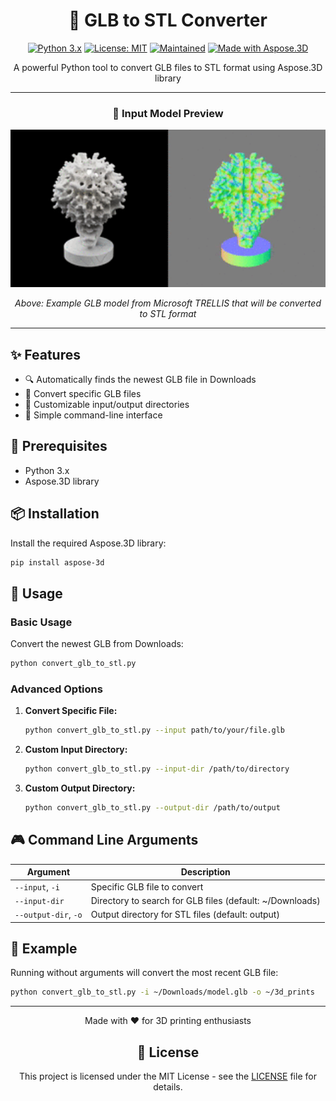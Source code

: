 <div align="center">

# 🔄 GLB to STL Converter

[![Python 3.x](https://img.shields.io/badge/Python-3.x-4B8BBE?style=for-the-badge&logo=python&logoColor=white)](https://www.python.org/downloads/)
[![License: MIT](https://img.shields.io/badge/License-MIT-green?style=for-the-badge)](https://opensource.org/licenses/MIT)
[![Maintained](https://img.shields.io/badge/Maintained-Yes-success?style=for-the-badge)](https://github.com/tom-doerr/3d_printing)
[![Made with Aspose.3D](https://img.shields.io/badge/Made_with-Aspose.3D-orange?style=for-the-badge)](https://products.aspose.com/3d/)

A powerful Python tool to convert GLB files to STL format using Aspose.3D library

---

### 🎥 Input Model Preview

<p align="center">
  <img src="media/output.gif" alt="Input GLB Model" width="600"/>
</p>

<i>Above: Example GLB model from Microsoft TRELLIS that will be converted to STL format</i>

---

</div>

## ✨ Features

- 🔍 Automatically finds the newest GLB file in Downloads
- 🎯 Convert specific GLB files
- 📁 Customizable input/output directories
- 🚀 Simple command-line interface

## 🔧 Prerequisites

- Python 3.x
- Aspose.3D library

## 📦 Installation

Install the required Aspose.3D library:

```bash
pip install aspose-3d
```

## 🚀 Usage

### Basic Usage
Convert the newest GLB from Downloads:
```bash
python convert_glb_to_stl.py
```

### Advanced Options

1. **Convert Specific File:**
   ```bash
   python convert_glb_to_stl.py --input path/to/your/file.glb
   ```

2. **Custom Input Directory:**
   ```bash
   python convert_glb_to_stl.py --input-dir /path/to/directory
   ```

3. **Custom Output Directory:**
   ```bash
   python convert_glb_to_stl.py --output-dir /path/to/output
   ```

## 🎮 Command Line Arguments

| Argument | Description |
|----------|-------------|
| `--input`, `-i` | Specific GLB file to convert |
| `--input-dir` | Directory to search for GLB files (default: ~/Downloads) |
| `--output-dir`, `-o` | Output directory for STL files (default: output) |

## 📝 Example

Running without arguments will convert the most recent GLB file:

```bash
python convert_glb_to_stl.py -i ~/Downloads/model.glb -o ~/3d_prints
```

<div align="center">

---

Made with ❤️ for 3D printing enthusiasts

## 📄 License

This project is licensed under the MIT License - see the [LICENSE](LICENSE) file for details.

</div>
